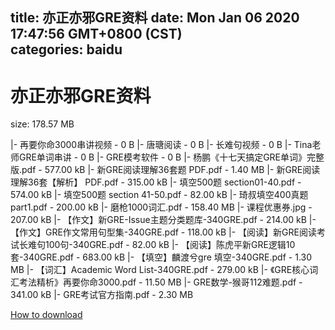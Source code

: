 
title: 亦正亦邪GRE资料
date: Mon Jan 06 2020 17:47:56 GMT+0800 (CST)    
categories: baidu
---

# 亦正亦邪GRE资料
size: 178.57 MB
 
 
|- 再要你命3000串讲视频 - 0 B
|- 唐瑭阅读 - 0 B
|- 长难句视频 - 0 B
|- Tina老师GRE单词串讲 - 0 B
|- GRE模考软件 - 0 B
|- 杨鹏《十七天搞定GRE单词》完整版.pdf - 577.00 kB
|- 新GRE阅读理解36套题 PDF.pdf - 1.40 MB
|- 新GRE阅读理解36套【解析】 PDF.pdf - 315.00 kB
|- 填空500题 section01-40.pdf - 574.00 kB
|- 填空500题 section 41-50.pdf - 82.00 kB
|- 琦叔填空400真题part1.pdf - 200.00 kB
|- 磨枪1000词汇.pdf - 158.40 MB
|- 课程优惠券.jpg - 207.00 kB
|- 【作文】新GRE-Issue主题分类题库-340GRE.pdf - 214.00 kB
|- 【作文】GRE作文常用句型集-340GRE.pdf - 118.00 kB
|- 【阅读】新GRE阅读考试长难句100句-340GRE.pdf - 82.00 kB
|- 【阅读】陈虎平新GRE逻辑10套-340GRE.pdf - 683.00 kB
|- 【填空】麟渡兮gre 填空-340GRE.pdf - 1.30 MB
|- 【词汇】Academic Word List-340GRE.pdf - 279.00 kB
|- 《GRE核心词汇考法精析》再要你命3000.pdf - 11.50 MB
|- GRE数学-猴哥112难题.pdf - 341.00 kB
|- GRE考试官方指南.pdf - 2.30 MB

[How to download](https://bpcam.bemobtrk.com/go/2ceec3aa-1ca2-46d6-b9ff-aaa5c184517c?jno=1400)